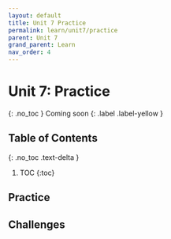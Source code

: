 ```yaml
---
layout: default
title: Unit 7 Practice
permalink: learn/unit7/practice
parent: Unit 7
grand_parent: Learn
nav_order: 4
---
```


# Unit 7: Practice

{: .no_toc }
Coming soon
{: .label .label-yellow }

## Table of Contents

{: .no_toc .text-delta }

1. TOC
   {:toc}

## Practice

## Challenges
